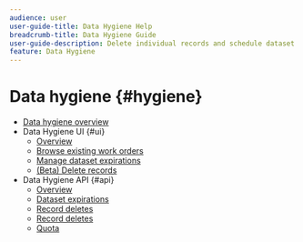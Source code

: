 ```yaml
---
audience: user
user-guide-title: Data Hygiene Help
breadcrumb-title: Data Hygiene Guide
user-guide-description: Delete individual records and schedule dataset expirations in Experience Platform for data cleansing, removing anonymous data, and data minimization.
feature: Data Hygiene
---
```


# Data hygiene {#hygiene}

* [Data hygiene overview](./home.md)
* Data Hygiene UI {#ui}
  * [Overview](./ui/overview.md)
  * [Browse existing work orders](./ui/browse.md)
  * [Manage dataset expirations](./ui/dataset-expiration.md)
  * [(Beta) Delete records](./ui/record-delete.md)
* Data Hygiene API {#api}
  * [Overview](./api/overview.md)
  * [Dataset expirations](./api/dataset-expiration.md)
  * [Record deletes](./api/jobs.md)
  * [Record deletes](./api/workorder.md)
  * [Quota](./api/quota.md)
